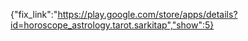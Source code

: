 {"fix_link":"https://play.google.com/store/apps/details?id=horoscope_astrology.tarot.sarkitap","show":5}
